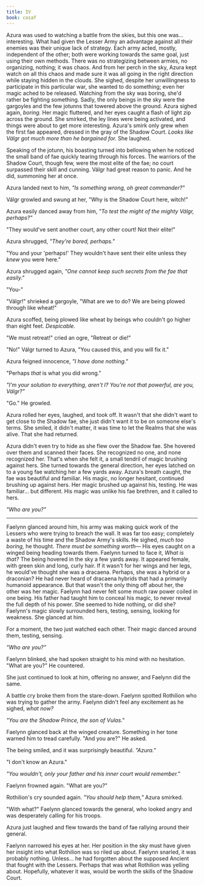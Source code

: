 ```yaml
---
title: IV
book: cosaf
---
```

Azura was used to watching a battle from the skies, but this one was... interesting. What had given the Lesser Army an advantage against all their enemies was their unique lack of strategy. Each army acted, mostly, independent of the other; both were working towards the same goal, just using their own methods. There was no strategizing between armies, no organizing, nothing; it was chaos. And from her perch in the sky, Azura kept watch on all this chaos and made sure it was all going in the right direction while staying hidden in the clouds. She sighed, despite her unwillingness to participate in this particular war, she wanted to do something; even her magic ached to be released. Watching from the sky was boring, she'd rather be fighting something. Sadly, the only beings in the sky were the gargoyles and the few jotunns that towered above the ground. Azura sighed again, _boring._ Her magic fluttered, and her eyes caught a flash of light zip across the ground. She smirked, the ley lines were being activated, and things were about to get more interesting. Azura's smirk only grew when the first fae appeared, dressed in the gray of the Shadow Court. _Looks like Válgr got much more than he bargained for._ She laughed.

Speaking of the jotunn, his boasting turned into bellowing when he noticed the small band of fae quickly tearing through his forces. The warriors of the Shadow Court, though few, were the most elite of the fae; no court surpassed their skill and cunning. Válgr had great reason to panic. And he did, summoning her at once.

Azura landed next to him, _"Is something wrong, oh great commander?"_

Válgr growled and swung at her, "Why is the Shadow Court here, witch!"

Azura easily danced away from him, _"To test the might of the mighty Válgr, perhaps?"_

"They would've sent another court, any other court! Not their elite!"

Azura shrugged, _"They're bored, perhaps."_

"You and your 'perhaps!' They wouldn't have sent their elite unless they _knew_ you were here."

Azura shrugged again, _"One cannot keep such secrets from the fae that easily."_

"You-"

"Válgr!" shrieked a gargoyle, "What are we to do? We are being plowed through like wheat!"

Azura scoffed, being plowed like wheat by beings who couldn't go higher than eight feet. _Despicable._

"We must retreat!" cried an ogre, "Retreat or die!"

"No!" Válgr turned to Azura, "You caused this, and you will fix it."

Azura feigned innocence, _"I have done nothing."_

"Perhaps _that_ is what you did wrong."

_"I'm your solution to everything, aren't I? You're not that powerful, are you, Válgr?"_

"Go." He growled.

Azura rolled her eyes, laughed, and took off. It wasn't that she didn't want to get close to the Shadow fae, she just didn't want it to be on someone else's terms. She smiled, it didn't matter, it was time to let the Realms that she was alive. That she had returned.

Azura didn't even try to hide as she flew over the Shadow fae. She hovered over them and scanned their faces. She recognized no one, and none recognized her. That's when she felt it, a small tendril of magic brushing against hers. She turned towards the general direction, her eyes latched on to a young fae watching her a few yards away. Azura's breath caught, the fae was beautiful and familiar. His magic, no longer hesitant, continued brushing up against hers. Her magic brushed up against his, testing. He was familiar... but different. His magic was unlike his fae brethren, and it called to hers.

_"Who are you?"_

---

Faelynn glanced around him, his army was making quick work of the Lessers who were trying to breach the wall. It was far too easy; completely a waste of his time and the Shadow Army's skills. He sighed, _much too boring,_ he thought. _There must be something worth&mdash;_ His eyes caught on a winged being heading towards them. Faelynn turned to face it, _What is that?_ The being hovered in the sky a few yards away. It appeared female, with green skin and long, curly hair. If it wasn't for her wings and her legs, he would've thought she was a dracaena. Perhaps, she was a hybrid or a draconian? He had never heard of dracaena hybrids that had a primarily humanoid appearance. But that wasn't the only thing off about her, the other was her magic. Faelynn had never felt some much raw power coiled in one being. His father had taught him to conceal his magic, to never reveal the full depth of his power. She seemed to hide nothing, or did she? Faelynn's magic slowly surrounded hers, testing, sensing, looking for weakness. She glanced at him.

For a moment, the two just watched each other. Their magic danced around them, testing, sensing.

_"Who are you?"_

Faelynn blinked, she had spoken straight to his mind with no hesitation. "What are you?" He countered.

She just continued to look at him, offering no answer, and Faelynn did the same.

A battle cry broke them from the stare-down. Faelynn spotted Rothilion who was trying to gather the army. Faelynn didn't feel any excitement as he sighed, _what now?_

_"You are the Shadow Prince, the son of Vulas."_

Faelynn glanced back at the winged creature. Something in her tone warned him to tread carefully. "And you are?" He asked.

The being smiled, and it was surprisingly beautiful. _"Azura."_

"I don't know an Azura."

_"You wouldn't, only your father and his inner court would remember."_

Faelynn frowned again. "What are you?"

Rothilion's cry sounded again. _"You should help them,"_ Azura smirked.

"With what?" Faelynn glanced towards the general, who looked angry and was desperately calling for his troops.

Azura just laughed and flew towards the band of fae rallying around their general.

Faelynn narrowed his eyes at her. Her position in the sky must have given her insight into what Rothilion was so riled up about. Faelynn snarled, it was probably nothing. Unless... he had forgotten about the supposed Ancient that fought with the Lessers. Perhaps that was what Rothilion was yelling about. Hopefully, whatever it was, would be worth the skills of the Shadow Court.

